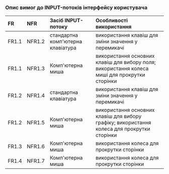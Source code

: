 ### Опис вимог до INPUT-потоків інтерфейсу користувача
|FR|NFR|Засіб INPUT-потоку|Особливості використання|
|:-|:-|:-|:-|
|FR1.1|NFR1.2|стандартна комп'ютерна клавіатура|використання клавіш для зміни значення у перемикачі|
|FR1.1|NFR1.3|Комп'ютерна миша|використання основних клавіш для вибору поля; використання колеса миші для прокрутки сторінки|
|FR1.2|NFR1.4|стандартна  клавіатура|використання клавіш для зміни значення у перемикачі|
|FR1.2|NFR1.5|Комп'ютерна миша|використання основних клавіш для вибору графіку; використання колеса  для прокрутки сторінки|
|FR1.3|NFR1.6|Комп'ютерна миша|використання колеса  для прокрутки сторінки|
|FR1.4|NFR1.7|Комп'ютерна миша|використання колеса для прокрутки сторінки|
